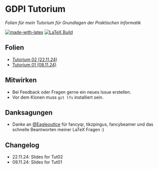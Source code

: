 # GDPI Tutorium
_Folien für mein Tutorium für Grundlagen der Praktischen Informatik_

[![made-with-latex](https://img.shields.io/badge/Made%20with-LaTeX-1f425f.svg)](https://www.latex-project.org/) [![LaTeX Build](https://github.com/gigalasr/gdpi/actions/workflows/compile.yaml/badge.svg)](https://github.com/gigalasr/gdpi/actions/workflows/compile.yaml) 

## Folien 
- [Tutorium 02 (22.11.24)](https://github.com/gigalasr/gdpi/raw/refs/heads/build/out/02.pdf?download=)
- [Tutorium 01 (08.11.24)](https://github.com/gigalasr/gdpi/raw/refs/heads/build/out/01.pdf?download=)


## Mitwirken
- Bei Feedback oder Fragen gerne ein neues Issue erstellen. 
- Vor dem Klonen muss ``git lfs`` installiert sein.

## Danksagungen
- Danke an [@EagleoutIce](https://github.com/EagleoutIce) für fancyqr, tikzpingus, fancybeamer und das schnelle Beantworten meiner LaTeX Fragen :) 

## Changelog
- 22.11.24: Slides for Tut02
- 09.11.24: Slides for Tut01
